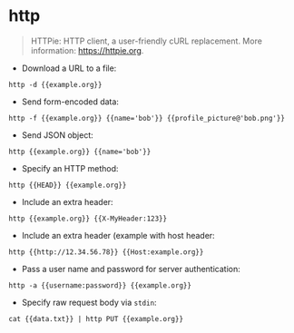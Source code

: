 # http

> HTTPie: HTTP client, a user-friendly cURL replacement.
> More information: <https://httpie.org>.

- Download a URL to a file:

`http -d {{example.org}}`

- Send form-encoded data:

`http -f {{example.org}} {{name='bob'}} {{profile_picture@'bob.png'}}`

- Send JSON object:

`http {{example.org}} {{name='bob'}}`

- Specify an HTTP method:

`http {{HEAD}} {{example.org}}`

- Include an extra header:

`http {{example.org}} {{X-MyHeader:123}}`

- Include an extra header (example with host header:

`http {{http://12.34.56.78}} {{Host:example.org}}`

- Pass a user name and password for server authentication:

`http -a {{username:password}} {{example.org}}`

- Specify raw request body via `stdin`:

`cat {{data.txt}} | http PUT {{example.org}}`
